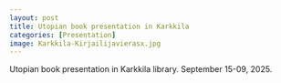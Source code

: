 ```yaml
---
layout: post
title: Utopian book presentation in Karkkila
categories: [Presentation]
image: Karkkila-Kirjailijavierasx.jpg
---
```

Utopian book presentation in Karkkila library. September 15-09, 2025.
